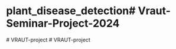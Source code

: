 # plant_disease_detection#   V r a u t - S e m i n a r - P r o j e c t - 2 0 2 4  
 #   V R A U T - p r o j e c t  
 #   V R A U T - p r o j e c t  
 